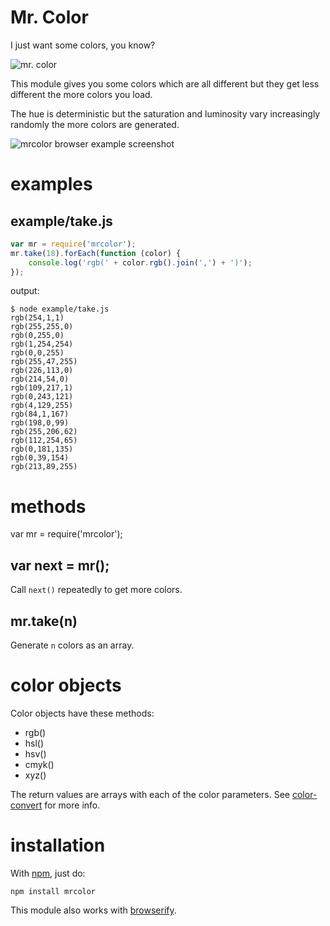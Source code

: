 Mr. Color
=========

I just want some colors, you know?

![mr. color](http://imgur.com/iUQ6p)

This module gives you some colors which are all different but they get less
different the more colors you load.

The hue is deterministic but the saturation and luminosity vary increasingly
randomly the more colors are generated.

![mrcolor browser example screenshot](https://github.com/substack/mrcolor/raw/master/example/browser/screenshot.png)

examples
========

example/take.js
---------------

````javascript
var mr = require('mrcolor');
mr.take(18).forEach(function (color) {
    console.log('rgb(' + color.rgb().join(',') + ')');
});
````

output:

    $ node example/take.js
    rgb(254,1,1)
    rgb(255,255,0)
    rgb(0,255,0)
    rgb(1,254,254)
    rgb(0,0,255)
    rgb(255,47,255)
    rgb(226,113,0)
    rgb(214,54,0)
    rgb(109,217,1)
    rgb(0,243,121)
    rgb(4,129,255)
    rgb(84,1,167)
    rgb(198,0,99)
    rgb(255,206,62)
    rgb(112,254,65)
    rgb(0,181,135)
    rgb(0,39,154)
    rgb(213,89,255)

methods
=======

var mr = require('mrcolor');

var next = mr();
----------------

Call `next()` repeatedly to get more colors.

mr.take(n)
----------

Generate `n` colors as an array.

color objects
=============

Color objects have these methods:

* rgb()
* hsl()
* hsv()
* cmyk()
* xyz()

The return values are arrays with each of the color parameters.
See [color-convert](https://github.com/harthur/color-convert) for more info.

installation
============

With [npm](http://npmjs.org), just do:

    npm install mrcolor

This module also works with
[browserify](https://github.com/substack/node-browserify).
